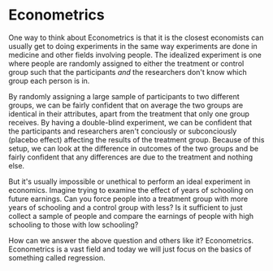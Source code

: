 # Econometrics

One way to think about Econometrics is that it is the closest economists can usually get to doing experiments in the same way experiments are done in medicine and other fields involving people. The idealized experiment is one where people are randomly assigned to either the treatment or control group such that the participants *and* the researchers don't know which group each person is in.

By randomly assigning a large sample of participants to two different groups, we can be fairly confident that on average the two groups are identical in their attributes, apart from the treatment that only one group receives. By having a double-blind experiment, we can be confident that the participants and researchers aren't conciously or subconciously (placebo effect) affecting the results of the treatment group. Because of this setup, we can look at the difference in outcomes of the two groups and be fairly confident that any differences are due to the treatment and nothing else.

But it's usually impossible or unethical to perform an ideal experiment in economics. Imagine trying to examine the effect of years of schooling on future earnings. Can you force people into a treatment group with more years of schooling and a control group with less? Is it sufficient to just collect a sample of people and compare the earnings of people with high schooling to those with low schooling?

How can we answer the above question and others like it? Econometrics. Econometrics is a vast field and today we will just focus on the basics of something called regression.
